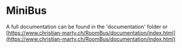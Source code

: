 # MiniBus

A full documentation can be found in the 'documentation' folder or [https://www.christian-marty.ch/RoomBus/documentation/index.html](https://www.christian-marty.ch/RoomBus/documentation/index.html)
